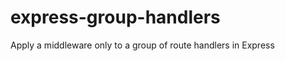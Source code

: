express-group-handlers
======================

Apply a middleware only to a group of route handlers in Express